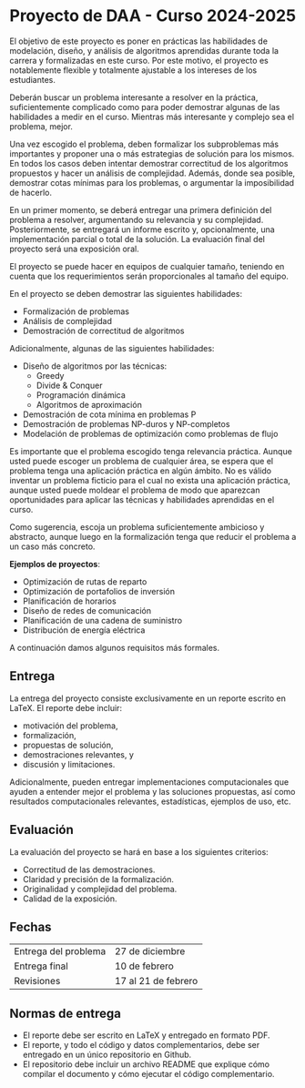# Proyecto de DAA - Curso 2024-2025

El objetivo de este proyecto es poner en prácticas las habilidades de modelación, diseño, y análisis de algoritmos aprendidas durante toda la carrera y formalizadas en este curso. Por este motivo, el proyecto es notablemente flexible y totalmente ajustable a los intereses de los estudiantes.

Deberán buscar un problema interesante a resolver en la práctica, suficientemente complicado como para poder demostrar algunas de las habilidades a medir en el curso. Mientras más interesante y complejo sea el problema, mejor.

Una vez escogido el problema, deben formalizar los subproblemas más importantes y proponer una o más estrategias de solución para los mismos. En todos los casos deben intentar demostrar correctitud de los algoritmos propuestos y hacer un análisis de complejidad. Además, donde sea posible, demostrar cotas mínimas para los problemas, o argumentar la imposibilidad de hacerlo.

En un primer momento, se deberá entregar una primera definición del problema a resolver, argumentando su relevancia y su complejidad.
Posteriormente, se entregará un informe escrito y, opcionalmente, una implementación parcial o total de la solución.
La evaluación final del proyecto será una exposición oral.

El proyecto se puede hacer en equipos de cualquier tamaño, teniendo en cuenta que los requerimientos serán proporcionales al tamaño del equipo.

En el proyecto se deben demostrar las siguientes habilidades:

- Formalización de problemas
- Análisis de complejidad
- Demostración de correctitud de algoritmos

Adicionalmente, algunas de las siguientes habilidades:

- Diseño de algoritmos por las técnicas:
  - Greedy
  - Divide & Conquer
  - Programación dinámica
  - Algoritmos de aproximación
- Demostración de cota mínima en problemas P
- Demostración de problemas NP-duros y NP-completos
- Modelación de problemas de optimización como problemas de flujo

Es importante que el problema escogido tenga relevancia práctica. Aunque usted puede escoger un problema de cualquier área, se espera que el problema tenga una aplicación práctica en algún ámbito. No es válido inventar un problema ficticio para el cual no exista una aplicación práctica, aunque usted puede moldear el problema de modo que aparezcan oportunidades para aplicar las técnicas y habilidades aprendidas en el curso.

Como sugerencia, escoja un problema suficientemente ambicioso y abstracto, aunque luego en la formalización tenga que reducir el problema a un caso más concreto.

**Ejemplos de proyectos**:

- Optimización de rutas de reparto
- Optimización de portafolios de inversión
- Planificación de horarios
- Diseño de redes de comunicación
- Planificación de una cadena de suministro
- Distribución de energía eléctrica

A continuación damos algunos requisitos más formales.

## Entrega

La entrega del proyecto consiste exclusivamente en un reporte escrito en LaTeX. El reporte debe incluir:

- motivación del problema,
- formalización,
- propuestas de solución,
- demostraciones relevantes, y
- discusión y limitaciones.

Adicionalmente, pueden entregar implementaciones computacionales que ayuden a entender mejor el problema y las soluciones propuestas, así como resultados computacionales relevantes, estadísticas, ejemplos de uso, etc.

## Evaluación

La evaluación del proyecto se hará en base a los siguientes criterios:

- Correctitud de las demostraciones.
- Claridad y precisión de la formalización.
- Originalidad y complejidad del problema.
- Calidad de la exposición.

## Fechas

| | |
|-|-|
| Entrega del problema | 27 de diciembre |
| Entrega final | 10 de febrero |
| Revisiones | 17 al 21 de febrero |

## Normas de entrega

- El reporte debe ser escrito en LaTeX y entregado en formato PDF.
- El reporte, y todo el código y datos complementarios, debe ser entregado en un único repositorio en Github.
- El repositorio debe incluir un archivo README que explique cómo compilar el documento y cómo ejecutar el código complementario.
